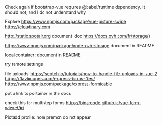 Check again if bootstrap-vue requires @babel/runtime dependency. It should not, and I do not understand why

Explore https://www.npmjs.com/package/vue-picture-swipe
https://cloudinary.com

http://static.spotair.org
	document
	(doc https://docs.ovh.com/fr/storage/)


https://www.npmjs.com/package/node-ovh-storage
	document in README

local container:
	document in README
	
try remote settings

file uploads:
	https://scotch.io/tutorials/how-to-handle-file-uploads-in-vue-2
	https://flaviocopes.com/express-forms-files/
	https://www.npmjs.com/package/express-formidable
	
put a link to portainer in the docs

check this for multistep forms
	https://binarcode.github.io/vue-form-wizard/#/
	
Pictadd profile: nom premon do not appear


